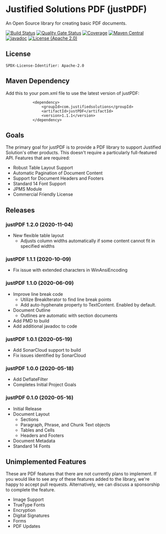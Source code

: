 # Justified Solutions PDF (justPDF)
An Open Source library for creating basic PDF documents.

[![Build Status](https://travis-ci.com/justifiedsolutions/justPDF.svg?branch=master)](https://travis-ci.com/justifiedsolutions/justPDF)
[![Quality Gate Status](https://sonarcloud.io/api/project_badges/measure?project=com.justifiedsolutions%3AjustPDF&metric=alert_status)](https://sonarcloud.io/dashboard?id=com.justifiedsolutions%3AjustPDF)
[![Coverage](https://sonarcloud.io/api/project_badges/measure?project=com.justifiedsolutions%3AjustPDF&metric=coverage)](https://sonarcloud.io/dashboard?id=com.justifiedsolutions%3AjustPDF)
[![Maven Central](https://img.shields.io/maven-central/v/com.justifiedsolutions/justPDF?color=green)](https://maven-badges.herokuapp.com/maven-central/com.justifiedsolutions/justPDF)
[![javadoc](https://javadoc.io/badge2/com.justifiedsolutions/justPDF/javadoc.svg)](https://javadoc.io/doc/com.justifiedsolutions/justPDF)
[![License (Apache 2.0)](https://img.shields.io/badge/license-Apache%202.0-blue)](http://www.apache.org/licenses/LICENSE-2.0.txt)

## License
`SPDX-License-Identifier: Apache-2.0`

## Maven Dependency
Add this to your pom.xml file to use the latest version of justPDF:

			    <dependency>
			        <groupId>com.justifiedsolutions</groupId>
			        <artifactId>justPDF</artifactId>
			        <version>1.1.1</version>
			    </dependency>

## Goals
The primary goal for justPDF is to provide a PDF library to support Justified Solution's other products. This doesn't require a particularly full-featured API. Features that are required:

* Robust Table Layout Support
* Automatic Pagination of Document Content
* Support for Document Headers and Footers
* Standard 14 Font Support
* JPMS Module
* Commercial Friendly License

## Releases

### justPDF 1.2.0 (2020-11-04)

* New flexible table layout
	* Adjusts column widths automatically if some content cannot fit in specified widths

### justPDF 1.1.1 (2020-10-09)

* Fix issue with extended characters in WinAnsiEncoding

### justPDF 1.1.0 (2020-06-09)

* Improve line break code
	* Utilize BreakIterator to find line break points
	* Add auto-hyphenate property to TextContent. Enabled by default.
* Document Outline
	* Outlines are automatic with section documents
* Add PMD to build
* Add additional javadoc to code

### justPDF 1.0.1 (2020-05-19)

* Add SonarCloud support to build
* Fix issues identified by SonarCloud

### justPDF 1.0.0 (2020-05-18)

* Add DeflateFilter
* Completes Initial Project Goals

### justPDF 0.1.0 (2020-05-16)

* Initial Release
* Document Layout
  * Sections
  * Paragraph, Phrase, and Chunk Text objects
  * Tables and Cells
  * Headers and Footers
* Document Metadata
* Standard 14 Fonts

## Unimplemented Features

These are PDF features that there are not currently plans to implement. If you would like to see any of these features added to the library, we're happy to accept pull requests. Alternatively, we can discuss a sponsorship to complete the feature.

* Image Support
* TrueType Fonts
* Encryption
* Digital Signatures
* Forms
* PDF Updates
